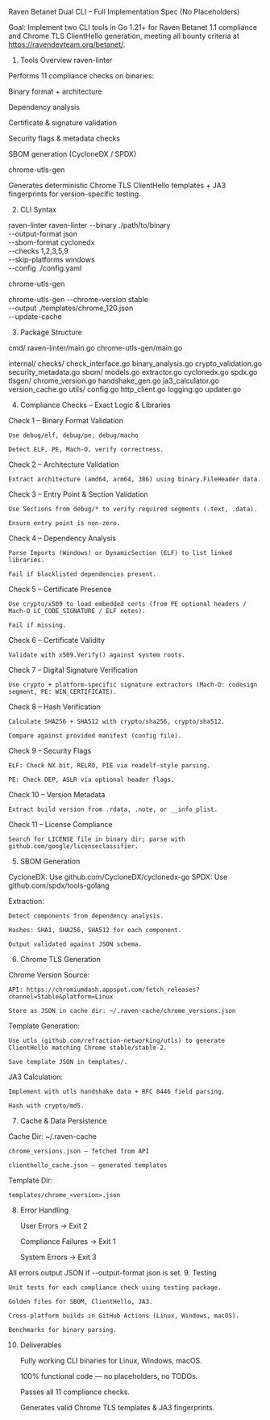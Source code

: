 Raven Betanet Dual CLI – Full Implementation Spec (No Placeholders)

Goal: Implement two CLI tools in Go 1.21+ for Raven Betanet 1.1 compliance and Chrome TLS ClientHello generation, meeting all bounty criteria at https://ravendevteam.org/betanet/.

1. Tools Overview
raven-linter

Performs 11 compliance checks on binaries:

Binary format + architecture

Dependency analysis

Certificate & signature validation

Security flags & metadata checks

SBOM generation (CycloneDX / SPDX)

chrome-utls-gen

Generates deterministic Chrome TLS ClientHello templates + JA3 fingerprints for version-specific testing.

2. CLI Syntax

raven-linter
raven-linter --binary ./path/to/binary \
             --output-format json \
             --sbom-format cyclonedx \
             --checks 1,2,3,5,9 \
             --skip-platforms windows \
             --config ./config.yaml

chrome-utls-gen

chrome-utls-gen --chrome-version stable \
                --output ./templates/chrome_120.json \
                --update-cache

3. Package Structure

cmd/
  raven-linter/main.go
  chrome-utls-gen/main.go

internal/
  checks/
    check_interface.go
    binary_analysis.go
    crypto_validation.go
    security_metadata.go
  sbom/
    models.go
    extractor.go
    cyclonedx.go
    spdx.go
  tlsgen/
    chrome_version.go
    handshake_gen.go
    ja3_calculator.go
    version_cache.go
  utils/
    config.go
    http_client.go
    logging.go
    updater.go

4. Compliance Checks – Exact Logic & Libraries

Check 1 – Binary Format Validation

    Use debug/elf, debug/pe, debug/macho

    Detect ELF, PE, Mach-O, verify correctness.

Check 2 – Architecture Validation

    Extract architecture (amd64, arm64, 386) using binary.FileHeader data.

Check 3 – Entry Point & Section Validation

    Use Sections from debug/* to verify required segments (.text, .data).

    Ensure entry point is non-zero.

Check 4 – Dependency Analysis

    Parse Imports (Windows) or DynamicSection (ELF) to list linked libraries.

    Fail if blacklisted dependencies present.

Check 5 – Certificate Presence

    Use crypto/x509 to load embedded certs (from PE optional headers / Mach-O LC_CODE_SIGNATURE / ELF notes).

    Fail if missing.

Check 6 – Certificate Validity

    Validate with x509.Verify() against system roots.

Check 7 – Digital Signature Verification

    Use crypto + platform-specific signature extractors (Mach-O: codesign segment, PE: WIN_CERTIFICATE).

Check 8 – Hash Verification

    Calculate SHA256 + SHA512 with crypto/sha256, crypto/sha512.

    Compare against provided manifest (config file).

Check 9 – Security Flags

    ELF: Check NX bit, RELRO, PIE via readelf-style parsing.

    PE: Check DEP, ASLR via optional header flags.

Check 10 – Version Metadata

    Extract build version from .rdata, .note, or __info_plist.

Check 11 – License Compliance

    Search for LICENSE file in binary dir; parse with github.com/google/licenseclassifier.

5. SBOM Generation

CycloneDX: Use github.com/CycloneDX/cyclonedx-go
SPDX: Use github.com/spdx/tools-golang

Extraction:

    Detect components from dependency analysis.

    Hashes: SHA1, SHA256, SHA512 for each component.

    Output validated against JSON schema.

6. Chrome TLS Generation

Chrome Version Source:

    API: https://chromiumdash.appspot.com/fetch_releases?channel=Stable&platform=Linux

    Store as JSON in cache dir: ~/.raven-cache/chrome_versions.json

Template Generation:

    Use utls (github.com/refraction-networking/utls) to generate ClientHello matching Chrome stable/stable-2.

    Save template JSON in templates/.

JA3 Calculation:

    Implement with utls handshake data + RFC 8446 field parsing.

    Hash with crypto/md5.

7. Cache & Data Persistence

Cache Dir: ~/.raven-cache

    chrome_versions.json – fetched from API

    clienthello_cache.json – generated templates

Template Dir:

    templates/chrome_<version>.json

8. Error Handling

    User Errors → Exit 2

    Compliance Failures → Exit 1

    System Errors → Exit 3

All errors output JSON if --output-format json is set.
9. Testing

    Unit tests for each compliance check using testing package.

    Golden files for SBOM, ClientHello, JA3.

    Cross-platform builds in GitHub Actions (Linux, Windows, macOS).

    Benchmarks for binary parsing.

10. Deliverables

    Fully working CLI binaries for Linux, Windows, macOS.

    100% functional code — no placeholders, no TODOs.

    Passes all 11 compliance checks.

    Generates valid Chrome TLS templates & JA3 fingerprints.